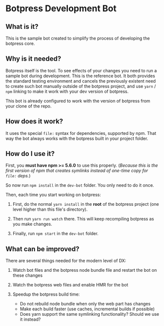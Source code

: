 # Botpress Development Bot

## What is it?

This is the sample bot created to simplify the process of developing the botpress core.

## Why is it needed?

Botpress itself is the tool. To see effects of your changes you need to run a sample bot during development.
This is the reference bot. It both provides the standard testing environment and cancels the previously existent need
to create such bot manually outside of the botpress project, and use `yarn` / `npm` linking to make it work with your
dev version of botpress.

This bot is already configured to work with the version of botpress from your clone of the repo.

## How does it work?

It uses the special `file:` syntax for dependencies, supported by npm. That way the bot always works with the botpress built in your project folder.

## How do I use it?

First, you **must have npm >= 5.6.0** to use this properly.
(_Because this is the first version of npm that creates symlinks instead of one-time copy for `file:` deps._)

So now run `npm install` in the `dev-bot` folder. You only need to do it once.

Then, each time you start working on botpress:

1. First, do the normal `yarn install` in the **root** of the botpress project (one level higher than this file's directory).

1. Then run `yarn run watch` there. This will keep recompiling botpress as you make changes.

1. Finally, run `npm start` in the `dev-bot` folder.


## What can be improved?

There are several things needed for the modern level of DX:

1. Watch bot files and the botpress node bundle file and restart the bot on these changes

1. Watch the botpress web files and enable HMR for the bot

1. Speedup the botpress build time:

    * Do not rebuild node bundle when only the web part has changes
    * Make each build faster (use caches, incremental builds if possible)
    * Does yarn support the same symlinking functionality? Should we use it instead?
